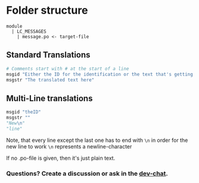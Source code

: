 # Folder structure
```
module
  | LC_MESSAGES
    | message.po <- target-file
```

## Standard Translations
```py
# Comments start with # at the start of a line
msgid "Either the ID for the identification or the text that's getting translated."
msgstr "The translated text here"
```

## Multi-Line translations
```py
msgid "theID"
msgstr ""
"New\n"
"line"
```

Note, that every line except the last one has to end with `\n` in order for the new line to work
`\n` represents a newline-character

If no .po-file is given, then it's just plain text.

### Questions? Create a discussion or ask in the [dev-chat](https://discord.com/channels/1064594649668395128/1110943162458980354).
